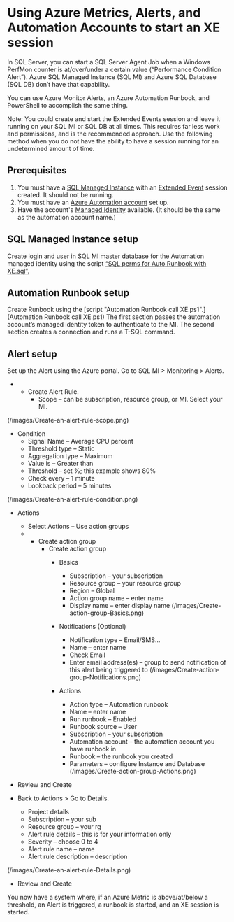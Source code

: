 # Using Azure Metrics, Alerts, and Automation Accounts to start an XE session 

In SQL Server, you can start a SQL Server Agent Job when a Windows PerfMon counter is at/over/under a certain value (“Performance Condition Alert”). Azure SQL Managed Instance (SQL MI) and Azure SQL Database (SQL DB) don’t have that capability.

You can use Azure Monitor Alerts, an Azure Automation Runbook, and PowerShell to accomplish the same thing. 

Note: You could create and start the Extended Events session and leave it running on your SQL MI or SQL DB at all times. This requires far less work and permissions, and is the recommended approach. Use the following method when you do not have the ability to have a session running for an undetermined amount of time. 

## Prerequisites 

1.	You must have a [SQL Managed Instance](https://learn.microsoft.com/en-us/azure/azure-sql/managed-instance/instance-create-quickstart?view=azuresql&tabs=azure-portal) with an [Extended Event](https://learn.microsoft.com/en-us/azure/azure-sql/database/xevent-db-diff-from-svr?view=azuresql&tabs=sqldb) session created. It should not be running. 
1.	You must have an [Azure Automation account](https://learn.microsoft.com/en-us/azure/automation/quickstarts/create-azure-automation-account-portal) set up. 
1.	Have the account's [Managed Identity](https://learn.microsoft.com/en-us/azure/automation/enable-managed-identity-for-automation) available. (It should be the same as the automation account name.) 

## SQL Managed Instance setup 

Create login and user in SQL MI master database for the Automation managed identity using the script [“SQL perms for Auto Runbook with XE.sql”.](./SQL%20perms%20for%20Auto%20Runbook%20with%20XE.sql)

## Automation Runbook setup 

Create Runbook using the [script "Automation Runbook call XE.ps1".](Automation Runbook call XE.ps1) The first section passes the automation account’s managed identity token to authenticate to the MI. The second section creates a connection and runs a T-SQL command. 

## Alert setup
Set up the Alert using the Azure portal. Go to SQL MI > Monitoring > Alerts. 
- + Create Alert Rule. 
    - Scope – can be subscription, resource group, or MI. Select your MI. 

(/images/Create-an-alert-rule-scope.png)

- Condition 
    - Signal Name – Average CPU percent 
    - Threshold type – Static 
    - Aggregation type – Maximum 
    - Value is – Greater than 
    - Threshold – set %; this example shows 80% 
    - Check every – 1 minute 
    - Lookback period – 5 minutes 
 
(/images/Create-an-alert-rule-condition.png)

- Actions 
    - Select Actions – Use action groups 
    - + Create action group 
        - Create action group 
            - Basics 
                - Subscription – your subscription 
                - Resource group – your resource group 
                - Region – Global 
                - Action group name – enter name 
                - Display name – enter display name 
(/images/Create-action-group-Basics.png)

            - Notifications (Optional) 
                - Notification type – Email/SMS…
                - Name – enter name 
                - Check Email 
                - Enter email address(es) – group to send notification of this alert being triggered to 
(/images/Create-action-group-Notifications.png)

            - Actions 
                - Action type – Automation runbook 
                - Name – enter name 
                - Run runbook – Enabled 
                - Runbook source – User 
                - Subscription – your subscription 
                - Automation account – the automation account you have runbook in 
                - Runbook – the runbook you created 
                - Parameters – configure Instance and Database
(/images/Create-action-group-Actions.png)

- Review and Create 

- Back to Actions > Go to Details. 
	- Project details 
	- Subscription – your sub 
	- Resource group – your rg 
	- Alert rule details – this is for your information only 
	- Severity – choose 0 to 4 
	- Alert rule name – name 
	- Alert rule description – description 

(/images/Create-an-alert-rule-Details.png)

- Review and Create 

You now have a system where, if an Azure Metric is above/at/below a threshold, an Alert is triggered, a runbook is started, and an XE session is started. 

